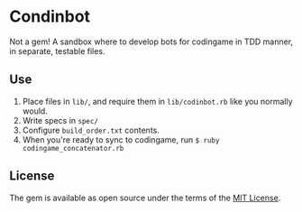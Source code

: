 # Condinbot
Not a gem! A sandbox where to develop bots for codingame in TDD manner, in separate, testable files.

## Use
1. Place files in `lib/`, and require them in `lib/codinbot.rb` like you normally would.
2. Write specs in `spec/`
3. Configure `build_order.txt` contents.
3. When you're ready to sync to codingame, run `$ ruby codingame_concatenator.rb`

## License

The gem is available as open source under the terms of the [MIT License](https://opensource.org/licenses/MIT).
